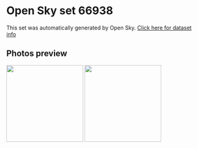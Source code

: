 # Open Sky set 66938
This set was automatically generated by Open Sky.
[Click here for dataset info](https://github.com/awesomelewis2007/opensky/blob/master/dataset/66938/info.json)
## Photos preview
<img src="https://raw.githubusercontent.com/awesomelewis2007/opensky/master/dataset/66938/photos.gif" width="200px"/>
<img src="https://raw.githubusercontent.com/awesomelewis2007/opensky/master/dataset/66938/photos_bw.gif" width="200px"/>
